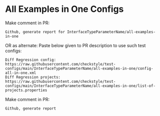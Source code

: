 # All Examples in One Configs
Make comment in PR:
```
Github, generate report for InterfaceTypeParameterName/all-examples-in-one
```
OR as alternate:
Paste below given to PR description to use such test configs:
```
Diff Regression config: https://raw.githubusercontent.com/checkstyle/test-configs/main/InterfaceTypeParameterName/all-examples-in-one/config-all-in-one.xml
Diff Regression projects: https://raw.githubusercontent.com/checkstyle/test-configs/main/InterfaceTypeParameterName/all-examples-in-one/list-of-projects.properties
```
Make comment in PR:
```
Github, generate report
```
